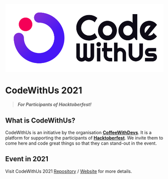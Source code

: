 ![CodeWithUs 2021](img/logo-pic.svg "CodeWithUs 2021")

# CodeWithUs 2021

> **_For Participants of Hacktoberfest!_**

## What is CodeWithUs?

CodeWithUs is an initiative by the organisation [**CoffeeWithDevs**](https://github.com/CoffeeWithDevs/). It is a platform for supporting the participants of [**Hacktoberfest**](https://hacktoberfest.digitalocean.com/). We invite them to come here and code great things so that they can stand-out in the event.

## Event in 2021

Visit CodeWithUs 2021 [Repository](https://github.com/CoffeeWithDevs/CodeWithUs-2021/) / [Website](https://coffeewithdevs.github.io/CodeWithUs-2021/) for more details.

